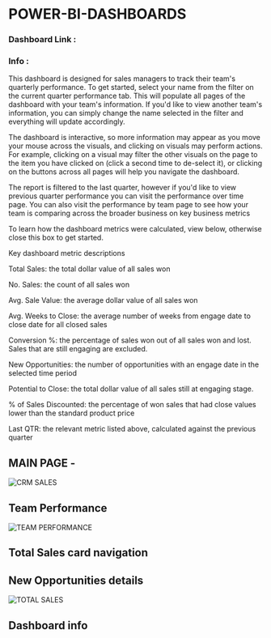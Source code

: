 # POWER-BI-DASHBOARDS

### Dashboard Link : 


### Info :

This dashboard is designed for sales managers to track their team's quarterly performance. To get started, select your name from the filter on the current quarter performance tab. This will populate all pages of the dashboard with your team's information. If you'd like to view another team's information, you can simply change the name selected in the filter and everything will update accordingly.

The dashboard is interactive, so more information may appear as you move your mouse across the visuals, and clicking on visuals may perform actions. For example, clicking on a visual may filter the other visuals on the page to the item you have clicked on (click a second time to de-select it), or clicking on the buttons across all pages will help you navigate the dashboard.

The report is filtered to the last quarter, however if you'd like to view previous quarter performance you can visit the performance over time page. You can also visit the performance by team page to see how your team is comparing across the broader business on key business metrics

To learn how the dashboard metrics were calculated, view below, otherwise close this box to get started.



Key dashboard metric descriptions


Total Sales: the total dollar value of all sales won

No. Sales: the count of all sales won

Avg. Sale Value: the average dollar value of all sales won

Avg. Weeks to Close: the average number of weeks from engage date to close date for all closed sales

Conversion %: the percentage of sales won out of all sales won and lost. Sales that are still engaging are excluded.

New Opportunities: the number of opportunities with an engage date in the selected time period

Potential to Close: the total dollar value of all sales still at engaging stage.

% of Sales Discounted: the percentage of won sales that had close values lower than the standard product price

Last QTR: the relevant metric listed above, calculated against the previous quarter

## MAIN PAGE - 
![CRM SALES](https://github.com/1996jainish/POWER-BI-DASHBOARDS/assets/96227750/53babf23-44ac-4d79-94f9-68837be52daa)

## Team Performance
![TEAM PERFORMANCE](https://github.com/1996jainish/POWER-BI-DASHBOARDS/assets/96227750/8e136fbb-abb9-4852-9892-8e298dd76815)


## Total Sales card navigation 


## New Opportunities details
![TOTAL SALES](https://github.com/1996jainish/POWER-BI-DASHBOARDS/assets/96227750/5d0a641c-6790-4024-a80d-af073601e38f)


## Dashboard info 

